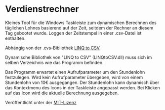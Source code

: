 # Verdienstrechner
Kleines Tool für die Windows Taskleiste zum dynamischen Berechnen des täglichen Lohnes basierend auf der Zeit, seitdem der Rechner an diesem Tag gebootet wurde. Loggen der Zeitstempel in einer .csv-Datei ist enthalten.

Abhängig von der .cvs-Bibliothek [LINQ to CSV](http://www.aspnetperformance.com/post/LINQ-to-CSV-library.aspx)

Dynamische Bibliothek von "LINQ to CSV" (LINQtoCSV.dll) muss sich im selben Verzeichnis wie das Programm befinden.

Das Programm erwartet einen Aufrufparameter um den Stundenlohn festzulegen. Wird kein Aufrufparameter übergeben, wird von einem Stundenlohn von 10€ ausgegangen.
Der Stundenlohn kann dynamisch über das Kontextmenu des Icons in der Taskleiste angepasst werden.
Bei Klicken auf das Icon wird die aktuelle Berechnung ausgegeben.

Veröffentlicht unter der [MIT-Lizenz](./LICENSE)
